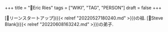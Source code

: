 +++
title = "👨Eric Ries"
tags = ["WIKI", "TAG", "PERSON"]
draft = false
+++

[📝リーンスタートアップ]({{< relref "20220527180240.md" >}})の祖. [👨Steve Blank]({{< relref "20220608163242.md" >}})の弟子.

